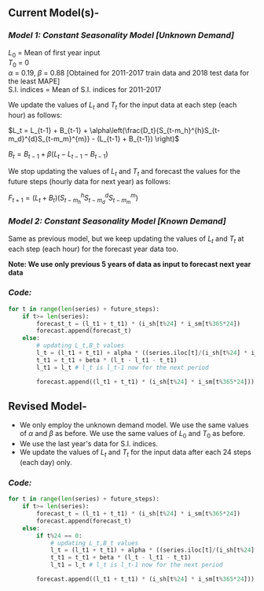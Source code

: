 ## Current Model(s)-  

### *Model 1: Constant Seasonality Model [Unknown Demand]*

$L_0$ = Mean of first year input  
$T_0$ = 0  
$\alpha$ = 0.19, 
$\beta$ = 0.88  [Obtained for 2011-2017 train data and 2018 test data for the least MAPE]  
S.I. indices = Mean of S.I. indices for 2011-2017

We update the values of $L_t$ and $T_t$ for the input data at each step (each hour) as follows:

$L_t = L_{t-1} + B_{t-1} + \alpha\left(\frac{D_t}{S_{t-m_h}^{h}S_{t-m_d}^{d}S_{t-m_m}^{m}} - (L_{t-1} + B_{t-1}) \right)$


$B_t = B_{t-1} + \beta(L_t - L_{t-1} - B_{t-1})$

We stop updating the values of $L_t$ and $T_t$ and forecast the values for the future steps (hourly data for next year) as follows:

$F_{t+1} = (L_t + B_t)(S_{t-m_h}^{h}S_{t-m_d}^{d}S_{t-m_m}^{m})$


### *Model 2: Constant Seasonality Model [Known Demand]*

Same as previous model, but we keep updating the values of $L_t$ and $T_t$ at each step (each hour) for the forecast year data too.  

**Note: We use only previous 5 years of data as input to forecast next year data**

### *Code:*

```python
for t in range(len(series) + future_steps):
    if t>= len(series):
        forecast_t = (l_t1 + t_t1) * (i_sh[t%24] * i_sm[t%365*24])
        forecast.append(forecast_t)
    else:
        # updating L_t,B_t values
        l_t = (l_t1 + t_t1) + alpha * ((series.iloc[t]/(i_sh[t%24] * i_sm[t%365*24])) - (l_t1 + t_t1))
        t_t1 = t_t1 + beta * (l_t - l_t1 - t_t1)
        l_t1 = l_t # l_t is l_t-1 now for the next period

        forecast.append((l_t1 + t_t1) * (i_sh[t%24] * i_sm[t%365*24]))
```

## Revised Model-  

- We only employ the unknown demand model. We use the same values of $\alpha$ and $\beta$ as before. We use the same values of $L_0$ and $T_0$ as before.   
- We use the last year's data for S.I. indices. 
- We update the values of $L_t$ and $T_t$ for the input data after each 24 steps (each day) only.

### *Code:*

```python
for t in range(len(series) + future_steps):
    if t>= len(series):
        forecast_t = (l_t1 + t_t1) * (i_sh[t%24] * i_sm[t%365*24])
        forecast.append(forecast_t)
    else:
        if t%24 == 0:
            # updating L_t,B_t values
            l_t = (l_t1 + t_t1) + alpha * ((series.iloc[t]/(i_sh[t%24] * i_sm[t%365*24])) - (l_t1 + t_t1))
            t_t1 = t_t1 + beta * (l_t - l_t1 - t_t1)
            l_t1 = l_t # l_t is l_t-1 now for the next period

        forecast.append((l_t1 + t_t1) * (i_sh[t%24] * i_sm[t%365*24]))
```